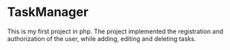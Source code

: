 # TaskManager
This is my first project in php.
The project implemented the registration and authorization of the user, while adding, editing and deleting tasks.
